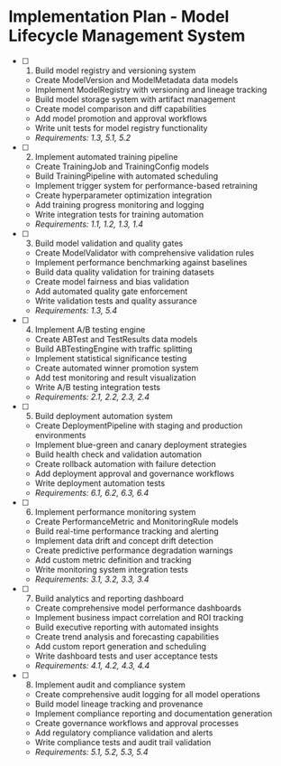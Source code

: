 # Implementation Plan - Model Lifecycle Management System

- [ ] 1. Build model registry and versioning system
  - Create ModelVersion and ModelMetadata data models
  - Implement ModelRegistry with versioning and lineage tracking
  - Build model storage system with artifact management
  - Create model comparison and diff capabilities
  - Add model promotion and approval workflows
  - Write unit tests for model registry functionality
  - _Requirements: 1.3, 5.1, 5.2_

- [ ] 2. Implement automated training pipeline
  - Create TrainingJob and TrainingConfig models
  - Build TrainingPipeline with automated scheduling
  - Implement trigger system for performance-based retraining
  - Create hyperparameter optimization integration
  - Add training progress monitoring and logging
  - Write integration tests for training automation
  - _Requirements: 1.1, 1.2, 1.3, 1.4_

- [ ] 3. Build model validation and quality gates
  - Create ModelValidator with comprehensive validation rules
  - Implement performance benchmarking against baselines
  - Build data quality validation for training datasets
  - Create model fairness and bias validation
  - Add automated quality gate enforcement
  - Write validation tests and quality assurance
  - _Requirements: 1.3, 5.4_

- [ ] 4. Implement A/B testing engine
  - Create ABTest and TestResults data models
  - Build ABTestingEngine with traffic splitting
  - Implement statistical significance testing
  - Create automated winner promotion system
  - Add test monitoring and result visualization
  - Write A/B testing integration tests
  - _Requirements: 2.1, 2.2, 2.3, 2.4_

- [ ] 5. Build deployment automation system
  - Create DeploymentPipeline with staging and production environments
  - Implement blue-green and canary deployment strategies
  - Build health check and validation automation
  - Create rollback automation with failure detection
  - Add deployment approval and governance workflows
  - Write deployment automation tests
  - _Requirements: 6.1, 6.2, 6.3, 6.4_

- [ ] 6. Implement performance monitoring system
  - Create PerformanceMetric and MonitoringRule models
  - Build real-time performance tracking and alerting
  - Implement data drift and concept drift detection
  - Create predictive performance degradation warnings
  - Add custom metric definition and tracking
  - Write monitoring system integration tests
  - _Requirements: 3.1, 3.2, 3.3, 3.4_

- [ ] 7. Build analytics and reporting dashboard
  - Create comprehensive model performance dashboards
  - Implement business impact correlation and ROI tracking
  - Build executive reporting with automated insights
  - Create trend analysis and forecasting capabilities
  - Add custom report generation and scheduling
  - Write dashboard tests and user acceptance tests
  - _Requirements: 4.1, 4.2, 4.3, 4.4_

- [ ] 8. Implement audit and compliance system
  - Create comprehensive audit logging for all model operations
  - Build model lineage tracking and provenance
  - Implement compliance reporting and documentation generation
  - Create governance workflows and approval processes
  - Add regulatory compliance validation and alerts
  - Write compliance tests and audit trail validation
  - _Requirements: 5.1, 5.2, 5.3, 5.4_